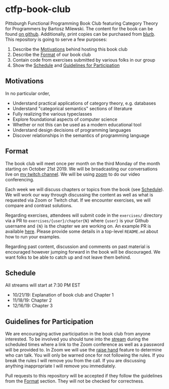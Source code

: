 # ctfp-book-club

Pittsburgh Functional Programming Book Club featuring Category Theory for
Programmers by Bartosz Milewski. The content for the book can be found [on github][book].
Additionally, print copies can be purchased from [blurb][print book].
This repository is going to serve a few purposes:

1. Describe the [Motivations](#motivations) behind hosting this book club
2. Describe the [Format](#format) of our book club
3. Contain code from exercises submitted by various folks in our group
4. Show the [Schedule](#schedule) and [Guidelines for Participation](#guidelines-for-participation)

## Motivations

In no particular order,

- Understand practical applications of category theory, e.g. databases
- Understand "categorical semantics" sections of literature
- Fully realizing the various typeclasses
- Explore foundational aspects of computer science
- Whether or not this can be used as a modern educational tool
- Understand design decisions of programming languages
- Discover relationships in the semantics of programming language

## Format

The book club will meet once per month on the third Monday of the month
starting on October 21st 2019. We will be broadcasting our conversations live
on [my twitch channel][twitch]. We will be using [zoom][zoom] to do our video
conferencing.

Each week we will discuss chapters or topics from the book (see
[Schedule](#schedule)). We will work our way through discussing the content as
well as what is requested via Zoom or Twitch chat. If we encounter exercises,
we will compare and contrast solutions.

Regarding exercises, attendees will submit code in the `exercises/` directory
via a PR to `exercises/{user}/chapter{N}` where `{user}` is your Github
username and `{N}` is the chapter we are working on. An example PR is available
[here][pr1]. Please provide some details in a top-level `README.md` about how
to run your examples.

Regarding past content, discussion and comments on past material is encouraged
however jumping forward in the book will be discouraged. We want folks to be
able to catch up and not leave them behind.

## Schedule

All streams will start at 7:30 PM EST

- 10/21/19: Explanation of book club and Chapter 1
- 11/18/19: Chapter 2
- 12/16/19: Chapter 3

## Guidelines for Participation

We are encouraging active participation in the book club from anyone
interested. To be involved you should tune into the [stream][twitch] during the
scheduled times where a link to the Zoom conference as well as a password will
be provided to. In Zoom we will use the [raise hand][raise hand] feature to
determine who can talk. You will only be warned once for not following the
rules. If you break the rules I will remove you from the call. If you are
discussing anything inappropriate I will remove you immediately.

Pull requests to this repository will be accepted if they follow the
guidelines from the [Format](#format) section. They will not be checked for
correctness.

<!-- Useful links below -->
[book]: https://github.com/hmemcpy/milewski-ctfp-pdf
[print book]: https://www.blurb.com/b/9621951-category-theory-for-programmers-new-edition-hardco
[twitch]: https://www.twitch.tv/chiroptical
[zoom]: https://zoom.us/
[pr1]: https://github.com/barrymoo/ctfp-book-club/pull/1
[raise hand]: https://support.zoom.us/hc/en-us/articles/205566129-Raise-Hand-In-Webinar
